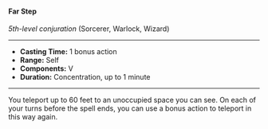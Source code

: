 #### Far Step
*5th-level conjuration* (Sorcerer, Warlock, Wizard)
___
- **Casting Time:** 1 bonus action
- **Range:** Self
- **Components:** V
- **Duration:** Concentration, up to 1 minute
---
You teleport up to 60 feet to an unoccupied space you can see. On each of your turns before the spell ends, you can use a bonus action to teleport in this way again.